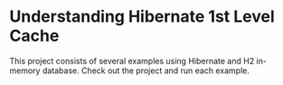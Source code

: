 # Understanding Hibernate 1st Level Cache

This project consists of several examples using Hibernate and H2 in-memory database. Check out the project and run each example.


